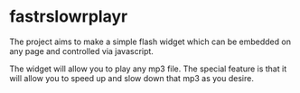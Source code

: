 fastrslowrplayr
===============

The project aims to make a simple flash widget which can be embedded on any page and controlled via javascript. 

The widget will allow you to play any mp3 file. The special feature is that it will allow you to speed up and slow down that mp3 as you desire.